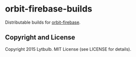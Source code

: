 # orbit-firebase-builds

Distributable builds for [orbit-firebase](https://github.com/opsb/orbit-firebase).

## Copyright and License

Copyright 2015 Lytbulb. MIT License (see LICENSE for details).
